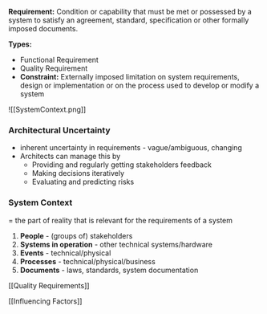 
**Requirement:** Condition or capability that must be met or possessed by a system to satisfy an agreement, standard, specification or other formally imposed documents.

**Types:**
- Functional Requirement
- Quality Requirement
- **Constraint:** Externally imposed limitation on system requirements, design or implementation or on the process used to develop or modify a system

![[SystemContext.png]]
### Architectural Uncertainty
- inherent uncertainty in requirements - vague/ambiguous, changing
- Architects can manage this by
	- Providing and regularly getting stakeholders feedback
	- Making decisions iteratively
	- Evaluating and predicting risks

### System Context
= the part of reality that is relevant for the requirements of a system

1. **People** - (groups of) stakeholders
2. **Systems in operation** - other technical systems/hardware
3. **Events** - technical/physical
4. **Processes** - technical/physical/business
5. **Documents** - laws, standards, system documentation

[[Quality Requirements]]

[[Influencing Factors]] 
